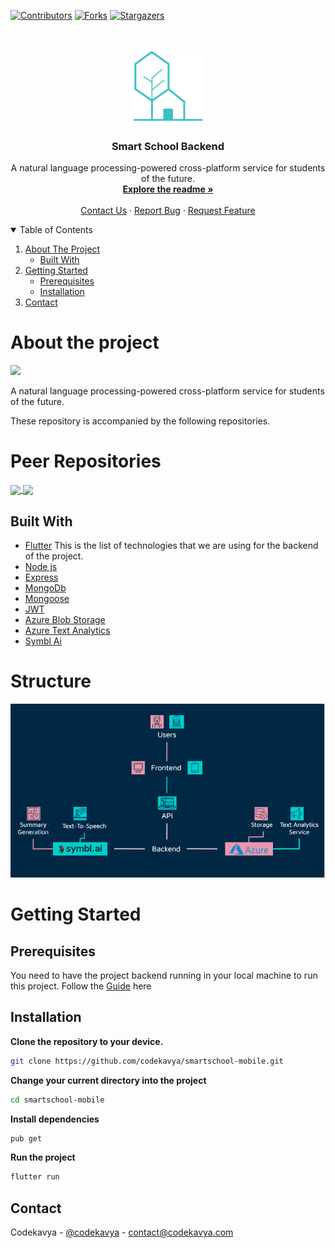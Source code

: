 
[![Contributors][contributors-shield]][contributors-url]
[![Forks][forks-shield]][forks-url]
[![Stargazers][stars-shield]][stars-url]

<!-- PROJECT LOGO -->
<br />
<p align="center">
  <a href="https://github.com/codekavya/smartschool-mobile">
    <img src="assets/images/logo.png" alt="Logo" width="120" height="120">
  </a>

  <h3 align="center">Smart School Backend</h3>

  <p align="center">
    A natural language processing-powered cross-platform service for students of the future.
    <br />
    <a href="#about-the-project"><strong>Explore the readme »</strong></a>
    <br />
    <br />
    <a href="https://codekavya.com">Contact Us</a>
    ·
    <a href="https://github.com/codekavya/smartschool-mobile/issues">Report Bug</a>
    ·
    <a href="https://github.com/codekavya/smartschool-mobile/issues">Request Feature</a>
  </p>
</p>

<!-- TABLE OF CONTENTS -->
<details open="open">
  <summary>Table of Contents</summary>
  <ol>
    <li>
      <a href="#about-the-project">About The Project</a>
      <ul>
        <li><a href="#built-with">Built With</a></li>
      </ul>
    </li>
    <li>
      <a href="#getting-started">Getting Started</a>
      <ul>
        <li><a href="#prerequisites">Prerequisites</a></li>
        <li><a href="#installation">Installation</a></li>
      </ul>
    </li>
    <li><a href="#contact">Contact</a></li>
  </ol>
</details>

# About the project
![](assets/images/screenshot1.png)

A natural language processing-powered cross-platform service for students of the future.

These repository is accompanied by the following repositories.
# Peer Repositories

<a href="https://github.com/codekavya/smartschool-frontend">
  <!-- Change the `github-readme-stats.anuraghazra1.vercel.app` to `github-readme-stats.vercel.app`  -->
  <img align="center" src="https://github-readme-stats.anuraghazra1.vercel.app/api/pin/?username=codekavya&repo=smartschool-frontend&theme=material-palenight" />
</a>    
<a href="https://github.com/codekavya/smartschool-backend">
  <!-- Change the `github-readme-stats.anuraghazra1.vercel.app` to `github-readme-stats.vercel.app`  -->
  <img align="center" src="https://github-readme-stats.anuraghazra1.vercel.app/api/pin/?username=codekavya&repo=smartschool-backend&theme=material-palenight" />
</a>

## Built With

* [Flutter](https://flutter.dev/)
This is the list of technologies that we are using for the backend of the project. 
* [Node js](https://nodejs.org/en/)
* [Express](http://expressjs.com/)
* [MongoDb](https://www.mongodb.com/)
* [Mongoose](https://mongoosejs.com/)
* [JWT](https://jwt.io/)
* [Azure Blob Storage](https://azure.microsoft.com/en-us/services/storage/blobs/)
* [Azure Text Analytics](https://azure.microsoft.com/en-us/services/cognitive-services/text-analytics/)
* [Symbl Ai](https://symbl.ai/)


# Structure
![](assets/images/flow.png)


# Getting Started
## Prerequisites
You need to have the project backend running in your local machine to run this project. Follow the [Guide](https://github.com/codekavya/smartschool-backend) here

## Installation

**Clone the repository to your device.**
```bash
git clone https://github.com/codekavya/smartschool-mobile.git
```
**Change your current directory into the project**
```bash
cd smartschool-mobile
```
**Install dependencies**
```bash
pub get
```

**Run the project**
```bash
flutter run
```

<!-- CONTACT -->
## Contact

Codekavya - [@codekavya](https://twitter.com/codekavya) - contact@codekavya.com


[contributors-shield]: https://img.shields.io/github/forks/codekavya/smartschool-mobile?style=for-the-badge
[contributors-url]: https://github.com/codekavya/smartschool-mobile/graphs/contributors
[forks-shield]: https://img.shields.io/github/forks/codekavya/smartschool-mobile?style=for-the-badge
[forks-url]: https://github.com/codekavya/smartschool-mobile/network/members
[stars-shield]: https://img.shields.io/github/stars/codekavya/smartschool-mobile?style=for-the-badge
[stars-url]: https://github.com/codekavya/smartschool-mobile/stargazers
